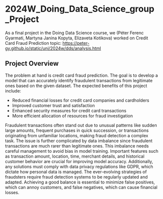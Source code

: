 # 2024W_Doing_Data_Science_group_Project
As a final project in the Doing Data Science course, we (Péter Ferenc Gyarmati, Martyna Janina Kopyta, Elizaveta Kotikova) worked on Credit Card Fraud Prediction topic: https://peter-gy.github.io/static/uni/2024w/dds/analysis.html

## Project Overview

The problem at hand is credit card fraud prediction. The goal is to develop a model that can accurately identify fraudulent transactions from legitimate ones based on the given dataset. The expected benefits of this project include:

- Reduced financial losses for credit card companies and cardholders  
- Improved customer trust and satisfaction  
- Enhanced security measures for credit card transactions  
- More efficient allocation of resources for fraud investigation  

Fraudulent transactions often stand out due to unusual patterns like sudden large amounts, frequent purchases in quick succession, or transactions originating from unfamiliar locations, making fraud detection a complex task. The issue is further complicated by data imbalance since fraudulent transactions are much rarer than legitimate ones. This imbalance needs careful management to avoid bias in model training. Important features such as transaction amount, location, time, merchant details, and historical customer behavior are crucial for improving model accuracy. Additionally, any solutions must comply with data privacy regulations like GDPR, which dictate how personal data is managed. The ever-evolving strategies of fraudsters require fraud detection systems to be regularly updated and adapted. Achieving a good balance is essential to minimize false positives, which can annoy customers, and false negatives, which can cause financial losses.




